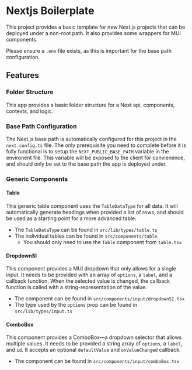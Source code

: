 # Nextjs Boilerplate

This project provides a basic template for new Next.js projects that can be deployed under a non-root path. It also provides some wrappers for MUI components.

Please ensure a `.env` file exists, as this is important for the base path configuration.

## Features

### Folder Structure

This app provides a basic folder structure for a Next api, components, contexts, and logic.

### Base Path Configuration

The Next.js base path is automatically configured for this project in the `next.config.ts` file. The only prerequisite you need to complete before it is fully functional is to setup the `NEXT_PUBLIC_BASE_PATH` variable in the environent file. This variable will be exposed to the client for convienence, and should only be set to the base path the app is deployed under.

### Generic Components

#### Table

This generic table component uses the `TableDataType` for all data. It will automatically generate headings when provided a list of rows, and should be used as a starting point for a more advanced table.

- The `TableDataType` can be found in `src/lib/types/table.ts`
- The individual tables can be found in `src/components/table`.
    - You should only need to use the `Table` component from `table.tsx`

#### DropdownSI

This component provides a MUI dropdown that only allows for a single input. It needs to be provided with an array of `options`, a `label`, and a callback function. When the selected value is changed, the callback function is called with a string-representation of the value.

- The component can be found in `src/components/input/dropdownSI.tsx`
- The type used by the `options` prop can be found in `src/lib/types/input.ts`

#### ComboBox

This component provides a ComboBox—a dropdown selector that allows multiple values. It needs to be provided a string array of `options`, a `label`, and `id`. It accepts an optional `defaultValue` and `onValueChanged` callback.

- The component can be found in `src/components/input/comboBox.tsx`